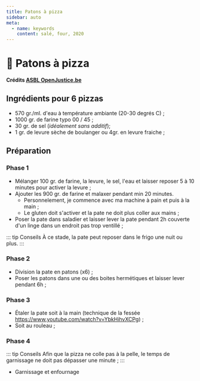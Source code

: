 ```yaml
---
title: Patons à pizza
sidebar: auto
meta:
  - name: keywords
    content: salé, four, 2020
---
```


# :pizza: Patons à pizza

**Crédits [ASBL OpenJustice.be](https://openjustice.be)**

## Ingrédients pour 6 pizzas
- 570 gr./ml. d'eau à température ambiante (20-30 degrés C) ;
- 1000 gr. de farine typo 00 / 45 ;
- 30 gr. de sel (*idéalement sans additif*);
- 1 gr. de levure sèche de boulanger ou 4gr. en levure fraiche ;

## Préparation
### Phase 1
- Mélanger 100 gr. de farine, la levure, le sel, l'eau et laisser reposer 5 à 10 minutes pour activer la levure ;
- Ajouter les 900 gr. de farine et malaxer pendant min 20 minutes.
  - Personnelement, je commence avec ma machine à pain et puis à la main ;
  - Le gluten doit s'activer et la pate ne doit plus coller aux mains ;
- Poser la pate dans saladier et laisser lever la pate pendant 2h couverte d'un linge dans un endroit pas trop ventillé ;

::: tip Conseils
À ce stade, la pate peut reposer dans le frigo une nuit ou plus.
:::

### Phase 2
- Division la pate en patons (x6) ;
- Poser les patons dans une ou des boites hermétiques et laisser lever pendant 6h ;

### Phase 3
- Étaler la pate soit à la main (technique de la fessée <https://www.youtube.com/watch?v=YbkHihvXCPg>) ;
- Soit au rouleau ;

### Phase 4
::: tip Conseils
Afin que la pizza ne colle pas à la pelle, le temps de garnissage ne doit pas dépasser une minute ;
:::

- Garnissage et enfournage
